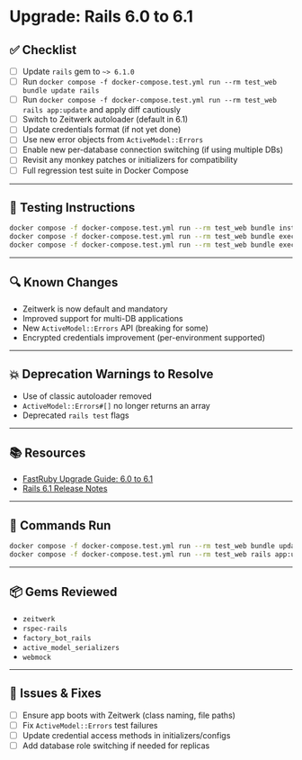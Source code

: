 # Upgrade: Rails 6.0 to 6.1

## ✅ Checklist

- [ ] Update `rails` gem to `~> 6.1.0`
- [ ] Run `docker compose -f docker-compose.test.yml run --rm test_web bundle update rails`
- [ ] Run `docker compose -f docker-compose.test.yml run --rm test_web rails app:update` and apply diff cautiously
- [ ] Switch to Zeitwerk autoloader (default in 6.1)
- [ ] Update credentials format (if not yet done)
- [ ] Use new error objects from `ActiveModel::Errors`
- [ ] Enable new per-database connection switching (if using multiple DBs)
- [ ] Revisit any monkey patches or initializers for compatibility
- [ ] Full regression test suite in Docker Compose

---

## 🧪 Testing Instructions

```sh
docker compose -f docker-compose.test.yml run --rm test_web bundle install
docker compose -f docker-compose.test.yml run --rm test_web bundle exec rspec ./spec/controllers/api/v1/patients_controller_spec.rb
docker compose -f docker-compose.test.yml run --rm test_web bundle exec rspec ./spec/features/patients/managing_patient_histories_spec.rb
```

---

## 🔍 Known Changes

- Zeitwerk is now default and mandatory
- Improved support for multi-DB applications
- New `ActiveModel::Errors` API (breaking for some)
- Encrypted credentials improvement (per-environment supported)

---

## 💥 Deprecation Warnings to Resolve

- Use of classic autoloader removed
- `ActiveModel::Errors#[]` no longer returns an array
- Deprecated `rails test` flags

---

## 📚 Resources

- [FastRuby Upgrade Guide: 6.0 to 6.1](https://www.fastruby.io/blog/rails/upgrades/rails-upgrade-guide-6-0-to-6-1.html)
- [Rails 6.1 Release Notes](https://guides.rubyonrails.org/6_1_release_notes.html)

---

## 🔁 Commands Run

```sh
docker compose -f docker-compose.test.yml run --rm test_web bundle update rails
docker compose -f docker-compose.test.yml run --rm test_web rails app:update
```

---

## 📦 Gems Reviewed

- `zeitwerk`
- `rspec-rails`
- `factory_bot_rails`
- `active_model_serializers`
- `webmock`

---

## 🧰 Issues & Fixes

- [ ] Ensure app boots with Zeitwerk (class naming, file paths)
- [ ] Fix `ActiveModel::Errors` test failures
- [ ] Update credential access methods in initializers/configs
- [ ] Add database role switching if needed for replicas
